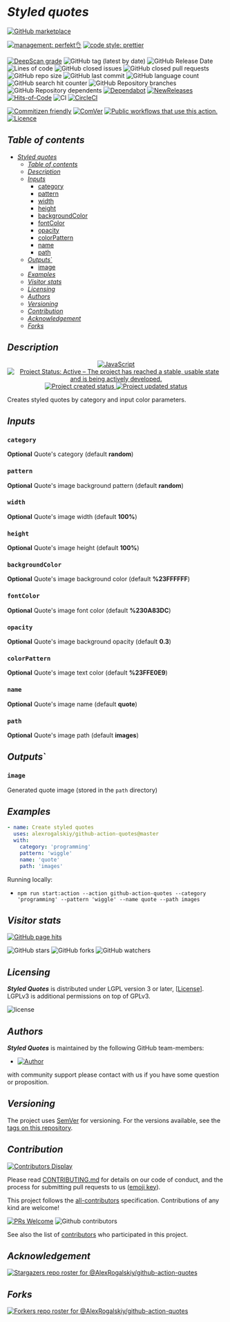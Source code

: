 # _Styled quotes_

[![GitHub marketplace](https://img.shields.io/badge/marketplacegithub-styled--quotes-blue?logo=github)](https://github.com/marketplace/actions/styled-quotes)

[![management: perfekt👌](https://img.shields.io/badge/management-perfekt👌-red.svg)](https://github.com/lekterable/perfekt)
[![code style: prettier](https://img.shields.io/badge/code_style-prettier-ff69b4.svg)](https://github.com/prettier/prettier)

<!-- [![Become a sponsor](https://img.shields.io/badge/sponsor-AlexRogalskiy-181717.svg?logo=github)](https://github.com/sponsors/AlexRogalskiy)-->

[![DeepScan grade](https://deepscan.io/api/teams/11946/projects/15929/branches/326929/badge/grade.svg)](https://deepscan.io/dashboard#view=project&tid=11946&pid=15929&bid=326929)
![GitHub tag (latest by date)](https://img.shields.io/github/v/tag/AlexRogalskiy/github-action-quotes)
![GitHub Release Date](https://img.shields.io/github/release-date/AlexRogalskiy/github-action-quotes)
![Lines of code](https://tokei.rs/b1/github/AlexRogalskiy/github-action-quotes?category=lines)
![GitHub closed issues](https://img.shields.io/github/issues-closed/AlexRogalskiy/github-action-quotes)
![GitHub closed pull requests](https://img.shields.io/github/issues-pr-closed/AlexRogalskiy/github-action-quotes)
![GitHub repo size](https://img.shields.io/github/repo-size/AlexRogalskiy/github-action-quotes)
![GitHub last commit](https://img.shields.io/github/last-commit/AlexRogalskiy/github-action-quotes)
![GitHub language count](https://img.shields.io/github/languages/count/AlexRogalskiy/github-action-quotes)
![GitHub search hit counter](https://img.shields.io/github/search/AlexRogalskiy/github-action-quotes/goto)
![GitHub Repository branches](https://badgen.net/github/branches/AlexRogalskiy/github-action-quotes)
![GitHub Repository dependents](https://badgen.net/github/dependents-repo/AlexRogalskiy/github-action-quotes)
[![Dependabot](https://img.shields.io/badge/dependabot-enabled-1f8ceb.svg?style=flat-square)](https://dependabot.com/)
[![NewReleases](https://newreleases.io/badge.svg)](https://newreleases.io/github/AlexRogalskiy/github-action-quotes)
[![Hits-of-Code](https://hitsofcode.com/github/alexrogalskiy/github-action-quotes?branch=master)](https://hitsofcode.com/github/alexrogalskiy/github-action-quotes?branch=master/view?branch=master)
![CI](https://github.com/AlexRogalskiy/github-action-quotes/workflows/CI/badge.svg)
[![CircleCI](https://circleci.com/gh/AlexRogalskiy/github-action-quotes.svg?style=shield)](https://circleci.com/gh/AlexRogalskiy/github-action-quotes)

<!--[![codecov](https://codecov.io/gh/AlexRogalskiy/github-action-quotes/branch/master/graph/badge.svg)](https://codecov.io/gh/AlexRogalskiy/github-action-quotes)-->

[![Commitizen friendly](https://img.shields.io/badge/commitizen-friendly-brightgreen.svg)](http://commitizen.github.io/cz-cli/)
[![ComVer](https://img.shields.io/badge/ComVer-compliant-brightgreen.svg)][repo]
[![Public workflows that use this action.][total_usages]][search_results]
[![Licence][license_id]][license_content]

## _Table of contents_

<!--ts-->
   * [<em>Styled quotes</em>](#styled-quotes)
      * [<em>Table of contents</em>](#table-of-contents)
      * [<em>Description</em>](#description)
      * [<em>Inputs</em>](#inputs)
         * [category](#category)
         * [pattern](#pattern)
         * [width](#width)
         * [height](#height)
         * [backgroundColor](#backgroundcolor)
         * [fontColor](#fontcolor)
         * [opacity](#opacity)
         * [colorPattern](#colorpattern)
         * [name](#name)
         * [path](#path)
      * [<em>Outputs</em>`](#outputs)
         * [image](#image)
      * [<em>Examples</em>](#examples)
      * [<em>Visitor stats</em>](#visitor-stats)
      * [<em>Licensing</em>](#licensing)
      * [<em>Authors</em>](#authors)
      * [<em>Versioning</em>](#versioning)
      * [<em>Contribution</em>](#contribution)
      * [<em>Acknowledgement</em>](#acknowledgement)
      * [<em>Forks</em>](#forks)
<!--te-->

## _Description_

<p align="center" style="text-align:center;">
    <a href="https://www.typescriptlang.org/">
        <img src="https://img.shields.io/badge/javascript%20-%23323330.svg?&logo=javascript&logoColor=%23F7DF1E" alt="JavaScript" />
    </a>
    <a href="https://www.repostatus.org/#active">
        <img src="https://img.shields.io/badge/Project%20Status-Active-brightgreen" alt="Project Status: Active – The project has reached a stable, usable state and is being actively developed." />
    </a>
    <a href="https://badges.pufler.dev">
        <img src="https://badges.pufler.dev/created/AlexRogalskiy/github-action-quotes" alt="Project created status" />
    </a>
    <a href="https://badges.pufler.dev">
        <img src="https://badges.pufler.dev/updated/AlexRogalskiy/github-action-quotes" alt="Project updated status" />
    </a>
</p>

Creates styled quotes by category and input color parameters.

## _Inputs_

### `category` 

**Optional** Quote's category (default **random**)

### `pattern`

**Optional** Quote's image background pattern (default **random**)

### `width`

**Optional** Quote's image width (default **100%**)

### `height`

**Optional** Quote's image height (default **100%**)

### `backgroundColor`

**Optional** Quote's image background color (default **%23FFFFFF**)

### `fontColor`

**Optional** Quote's image font color (default **%230A83DC**)

### `opacity`

**Optional** Quote's image background opacity (default **0.3**)

### `colorPattern`

**Optional** Quote's image text color (default **%23FFE0E9**)

### `name`

**Optional** Quote's image name (default **quote**)

### `path`

**Optional** Quote's image path (default **images**)

## _Outputs_`

### `image`

Generated quote image (stored in the `path` directory)

## _Examples_

```yml
- name: Create styled quotes
  uses: alexrogalskiy/github-action-quotes@master
  with:
    category: 'programming'
    pattern: 'wiggle'
    name: 'quote'
    path: 'images'
```

Running locally:

- `npm run start:action --action github-action-quotes --category 'programming' --pattern 'wiggle' --name quote --path images`

## _Visitor stats_

[![GitHub page hits](https://hits.seeyoufarm.com/api/count/incr/badge.svg?url=https%3A%2F%2Fgithub.com%2FAlexRogalskiy%2Fgithub-action-quotes&count_bg=%2379C83D&title_bg=%23555555&icon=&icon_color=%23E7E7E7&title=hits&edge_flat=true)](https://hits.seeyoufarm.com)

![GitHub stars](https://img.shields.io/github/stars/AlexRogalskiy/github-action-quotes?style=social)
![GitHub forks](https://img.shields.io/github/forks/AlexRogalskiy/github-action-quotes?style=social)
![GitHub watchers](https://img.shields.io/github/watchers/AlexRogalskiy/github-action-quotes?style=social)

## _Licensing_

_**Styled Quotes**_ is distributed under LGPL version 3 or later,
[[License](https://github.com/AlexRogalskiy/github-action-quotes/blob/master/LICENSE)]. LGPLv3 is additional
permissions on top of GPLv3.

![license](https://user-images.githubusercontent.com/19885116/48661948-6cf97e80-ea7a-11e8-97e7-b45332a13e49.png)

## _Authors_

_**Styled Quotes**_ is maintained by the following GitHub team-members:

- [![Author](https://img.shields.io/badge/author-AlexRogalskiy-FB8F0A)](https://github.com/AlexRogalskiy)

with community support please contact with us if you have some question or proposition.

## _Versioning_

The project uses [SemVer](http://semver.org/) for versioning. For the versions available, see the [tags on
this repository][tags].

## _Contribution_

[![Contributors Display](https://badges.pufler.dev/contributors/AlexRogalskiy/github-action-quotes?size=50&padding=5&bots=true)](https://badges.pufler.dev)

Please read
[CONTRIBUTING.md](https://github.com/AlexRogalskiy/github-action-quotes/blob/master/.github/CONTRIBUTING.md)
for details on our code of conduct, and the process for submitting pull requests to us ([emoji key](https://allcontributors.org/docs/en/emoji-key)).

This project follows the [all-contributors](https://github.com/all-contributors/all-contributors) specification. Contributions of any kind are welcome!

[![PRs Welcome](https://img.shields.io/badge/PRs-welcome-brightgreen.svg?style=flat-square)](http://makeapullrequest.com)
![Github contributors](https://img.shields.io/github/all-contributors/AlexRogalskiy/github-action-quotes)

See also the list of [contributors][contributors] who participated in this project.

## _Acknowledgement_

[![Stargazers repo roster for @AlexRogalskiy/github-action-quotes](https://reporoster.com/stars/AlexRogalskiy/github-action-quotes)][stars]

## _Forks_

[![Forkers repo roster for @AlexRogalskiy/github-action-quotes](https://reporoster.com/forks/AlexRogalskiy/github-action-quotes)][forkers]

[repo]: https://github.com/AlexRogalskiy/github-action-quotes
[tags]: https://github.com/AlexRogalskiy/github-action-quotes/tags
[issues]: https://github.com/AlexRogalskiy/github-action-quotes/issues
[pulls]: https://github.com/AlexRogalskiy/github-action-quotes/pulls
[wiki]: https://github.com/AlexRogalskiy/github-action-quotes/wiki
[stars]: https://github.com/AlexRogalskiy/github-action-quotes/stargazers
[forkers]: https://github.com/AlexRogalskiy/github-action-quotes/network/members
[contributors]: https://github.com/AlexRogalskiy/github-action-quotes/graphs/contributors
[license_id]: https://img.shields.io/github/license/AlexRogalskiy/github-action-quotes
[license_content]: https://github.com/AlexRogalskiy/github-action-quotes/blob/master/LICENSE
[total_usages]:
  https://img.shields.io/endpoint?url=https%3A%2F%2Fapi-git-master.endbug.vercel.app%2Fapi%2Fgithub-actions%2Fused-by%3Faction%3DAlexRogalskiy%2Fgithub-action-quotes%26badge%3Dtrue
[search_results]:
  https://github.com/search?o=desc&q=AlexRogalskiy/github-action-quotes+path%3A.github%2Fworkflows+language%3AYAML&s=&type=Code
